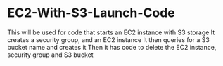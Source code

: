 # EC2-With-S3-Launch-Code
This will be used for code that starts an EC2 instance with S3 storage
It creates a security group, and an EC2 instance
It then queries for a S3 bucket name and creates it
Then it has code to delete the EC2 instance, security group and S3 bucket
